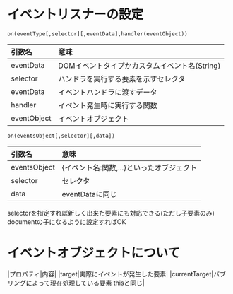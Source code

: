 
# イベントリスナーの設定 #

`on(eventType[,selector][,eventData],handler(eventObject))`

|引数名|意味|
|:--|:--|
|eventData | DOMイベントタイプかカスタムイベント名(String)|
|selector  | ハンドラを実行する要素を示すセレクタ|
|eventData | イベントハンドラに渡すデータ|
|handler|イベント発生時に実行する関数|
|eventObject|イベントオブジェクト|

`on(eventsObject[,selector][,data])`

|引数名|意味|
|:--|:--|
|eventsObject|{イベント名:関数,...}といったオブジェクト|
|selector|セレクタ|
|data|eventDataに同じ|

selectorを指定すれば新しく出来た要素にも対応できる(ただし子要素のみ)
documentの子になるように設定すればOK

# イベントオブジェクトについて #

|プロパティ|内容|
|target|実際にイベントが発生した要素|
|currentTarget|バブリングによって現在処理している要素 thisと同じ|
